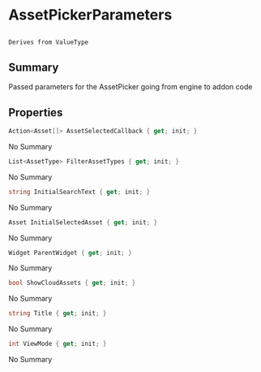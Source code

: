 # AssetPickerParameters

## 
```c#
Derives from ValueType
```

## Summary

Passed parameters for the AssetPicker going from engine to addon code
## Properties

```c#
Action<Asset[]> AssetSelectedCallback { get; init; } 
```
No Summary
```c#
List<AssetType> FilterAssetTypes { get; init; } 
```
No Summary
```c#
string InitialSearchText { get; init; } 
```
No Summary
```c#
Asset InitialSelectedAsset { get; init; } 
```
No Summary
```c#
Widget ParentWidget { get; init; } 
```
No Summary
```c#
bool ShowCloudAssets { get; init; } 
```
No Summary
```c#
string Title { get; init; } 
```
No Summary
```c#
int ViewMode { get; init; } 
```
No Summary

